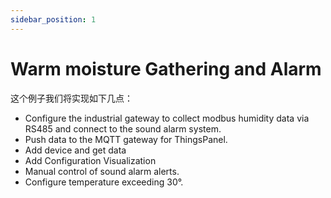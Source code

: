```yaml
---
sidebar_position: 1
---
```


# Warm moisture Gathering and Alarm

这个例子我们将实现如下几点：
- Configure the industrial gateway to collect modbus humidity data via RS485 and connect to the sound alarm system.
- Push data to the MQTT gateway for ThingsPanel.
- Add device and get data
- Add Configuration Visualization
- Manual control of sound alarm alerts.
- Configure temperature exceeding 30°.